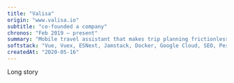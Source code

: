```yaml
---
title: "Valisa"
origin: "www.valisa.io"
subtitle: "co-founded a company"
chronos: "Feb 2019 – present"
summary: "Mobile travel assistant that makes trip planning frictionless. Instant results, best value deals, inspiration. Let computers do the routine."
softstack: "Vue, Vuex, ESNext, Jamstack, Docker, Google Cloud, SEO, Performance, UI/UX Design, Sketch, Startup, Business"
createdAt: "2020-05-16"
---
```


Long story
